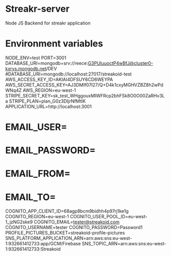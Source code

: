 # Streakr-server
Node JS Backend for streakr application

# Environment variables

NODE_ENV=test
PORT=3001
DATABASE_URI=mongodb+srv://reece:G3PUluuoctP4wBfJ@cluster0-kxrys.mongodb.net/DEV
#DATABASE_URI=mongodb://localhost:27017/streakoid-test
AWS_ACCESS_KEY_ID=AKIAI4DFSUY6CD6WEYPA
AWS_SECRET_ACCESS_KEY=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
AWS_REGION=eu-west-1
STRIPE_SECRET_KEY=sk_test_WHggouxMIWFRcp2bhFSk8O0O00ZaRHv3La
STRIPE_PLAN=plan_G0z3DIjrNfMtIK
APPLICATION_URL=http://localhost:3001
# EMAIL_USER=
# EMAIL_PASSWORD=
# EMAIL_FROM=
# EMAIL_TO=
COGNITO_APP_CLIENT_ID=68agp8bcm9bidhh4p97rj1ke1g
COGNITO_REGION=eu-west-1
COGNITO_USER_POOL_ID=eu-west-1_jzNG2ske9
COGNITO_EMAIL=tester@streakoid.com
COGNITO_USERNAME=tester
COGNITO_PASSWORD=Password1
PROFILE_PICTURES_BUCKET=streakoid-profile-pictures
SNS_PLATFORM_APPLICATION_ARN=arn:aws:sns:eu-west-1:932661412733:app/GCM/Firebase
SNS_TOPIC_ARN=arn:aws:sns:eu-west-1:932661412733:Streakoid
